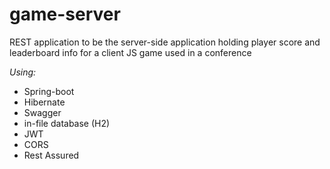 # game-server

REST application to be the server-side application holding player score and leaderboard info for a client JS game used in a conference

*Using:*
* Spring-boot
* Hibernate
* Swagger
* in-file database (H2)
* JWT
* CORS
* Rest Assured
